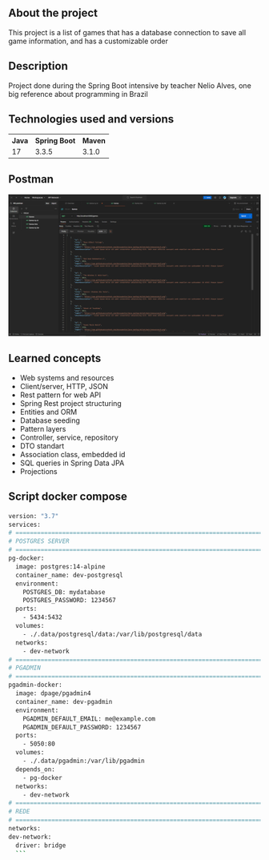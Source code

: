 <h2>About the project</h2>
<p>
  This project is a list of games that has a database connection to save all game information, and has a customizable order
</p>
<h2>Description</h2>
<p>
  Project done during the Spring Boot intensive by teacher Nelio Alves, one big reference about programming in Brazil
</p>

<h2>Technologies used and versions</h2>
<table>
<tr>
  <th>Java</th>
  <th>Spring Boot</th>
  <th>Maven</th>
</tr>
<tr>
  <td>17</td>
  <td>3.3.5</td>
  <td>3.1.0</td>
</tr>
</table>

<h2>Postman</h2>

![Screenshot](https://github.com/pbelem/SpringBootProject/blob/main/assets/Screenshot%20%28160%29.png?raw=true)


<h2>Learned concepts</h2>
  <ul>
    <li>Web systems and resources</li>
    <li>Client/server, HTTP, JSON</li>
    <li>Rest pattern for web API</li>
    <li>Spring Rest project structuring</li>
    <li>Entities and ORM</li>
    <li>Database seeding</li>
    <li>Pattern layers</li>
    <li>Controller, service, repository</li>
    <li>DTO standart</li>
    <li>Association class, embedded id</li>
    <li>SQL queries in Spring Data JPA</li>
    <li>Projections</li>
  </ul>

  <h2>Script docker compose</h2>
  
  ```bash
  version: "3.7"
services:
  # ====================================================================================================================
  # POSTGRES SERVER
  # ====================================================================================================================
  pg-docker:
    image: postgres:14-alpine
    container_name: dev-postgresql
    environment:
      POSTGRES_DB: mydatabase
      POSTGRES_PASSWORD: 1234567
    ports:
      - 5434:5432
    volumes:
      - ./.data/postgresql/data:/var/lib/postgresql/data
    networks:
      - dev-network
  # ====================================================================================================================
  # PGADMIN
  # ====================================================================================================================
  pgadmin-docker:
    image: dpage/pgadmin4
    container_name: dev-pgadmin
    environment:
      PGADMIN_DEFAULT_EMAIL: me@example.com
      PGADMIN_DEFAULT_PASSWORD: 1234567
    ports:
      - 5050:80
    volumes:
      - ./.data/pgadmin:/var/lib/pgadmin
    depends_on:
      - pg-docker
    networks:
      - dev-network
# ======================================================================================================================
# REDE
# ======================================================================================================================
networks:
  dev-network:
    driver: bridge
    ```

